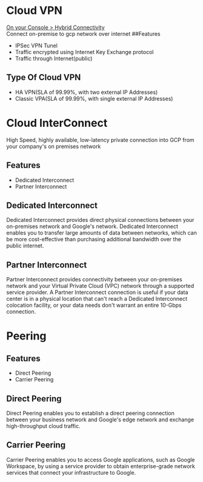 # Cloud VPN
[On your Console > Hybrid Connectivity](https://console.cloud.google.com/hybrid/vpn/list)  
Connect on-premise to gcp network over internet
##Features
- IPSec VPN Tunel
- Traffic encrypted using Internet Key Exchange protocol
- Traffic through Internet(public)
## Type Of Cloud VPN
- HA VPN(SLA of 99.99%, with two external IP Addresses)
- Classic VPA(SLA of 99.99%, with single external IP Addresses)
# Cloud InterConnect
High Speed, highly available, low-latency private connection into GCP from your company's on premises network
## Features
- Dedicated Interconnect
- Partner Interconnect
## Dedicated Interconnect
Dedicated Interconnect provides direct physical connections between your on-premises network and Google's network. Dedicated Interconnect enables you to transfer large amounts of data between networks, which can be more cost-effective than purchasing additional bandwidth over the public internet.
## Partner Interconnect
Partner Interconnect provides connectivity between your on-premises network and your Virtual Private Cloud (VPC) network through a supported service provider. A Partner Interconnect connection is useful if your data center is in a physical location that can't reach a Dedicated Interconnect colocation facility, or your data needs don't warrant an entire 10-Gbps connection.
# Peering
## Features
- Direct Peering
- Carrier Peering
## Direct Peering
Direct Peering enables you to establish a direct peering connection between your business network and Google's edge network and exchange high-throughput cloud traffic.
## Carrier Peering
Carrier Peering enables you to access Google applications, such as Google Workspace, by using a service provider to obtain enterprise-grade network services that connect your infrastructure to Google.